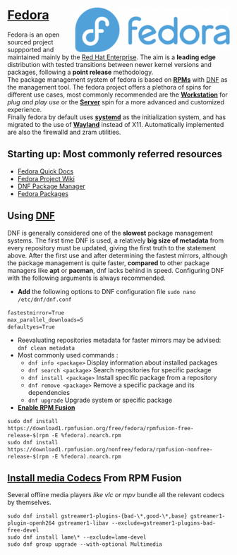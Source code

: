 # [Fedora](https://fedoraproject.org/wiki/Fedora_Project_Wiki) [<img src="https://github.com/SfikasTeo/Fedora/blob/main/Fedora_Logo.png" width="350" align="right" alt="Fedora">](https://docs.fedoraproject.org/en-US/docs/)
Fedora is an open sourced project suppported and maintained mainly by the [Red Hat Enterprise](https://www.redhat.com/en). The aim is a **leading edge** distribution with tested transitions between newer kernel versions and packages, following a **point release** methodology.  
The package management system of fedora is based on **[RPMs](https://en.wikipedia.org/wiki/RPM_Package_Manager)** with [DNF](https://dnf.readthedocs.io/en/latest/index.html) as the management tool. The fedora project offers a plethora of spins for different use cases, most commonly recommended are the **[Workstation](https://getfedora.org/en/workstation/)** for *plug and play use* or the **[Server](https://getfedora.org/en/server/)** spin for a more advanced and customized experience.  
Finally fedora by default uses **[systemd](https://docs.fedoraproject.org/en-US/quick-docs/understanding-and-administering-systemd/)** as the initialization system, and has migrated to the use of **[Wayland](https://wayland.freedesktop.org/)** instead of X11. Automatically implemented are also the firewalld and zram utilities.

## Starting up: Most commonly referred resources

* [Fedora Quick Docs](https://docs.fedoraproject.org/en-US/quick-docs/)
* [Fedora Project Wiki](https://fedoraproject.org/wiki/Fedora_Project_Wiki)
* [DNF Package Manager](https://dnf.readthedocs.io/en/latest/index.html)
* [Fedora Packages](https://packages.fedoraproject.org/)

## Using [DNF](https://docs.fedoraproject.org/en-US/quick-docs/dnf/)
DNF is generally considered one of the **slowest** package management systems. The first time DNF is used, a relatively **big size of metadata** from every repository must be updated, giving the first truth to the statement above. After the first use and after determining the fastest mirrors, although the package management is quite faster, **compared** to other package managers like **apt** or **pacman**, dnf lacks behind in speed. Configuring DNF with the following arguments is always recommended.
* **Add** the following options to DNF configuration file `sudo nano /etc/dnf/dnf.conf`
```
fastestmirror=True
max_parallel_downloads=5
defaultyes=True
```
* Reevaluating repositories metadata for faster mirrors may be advised: `dnf clean metadata`
* Most commonly used commands : 
    * `dnf info <package>` Display information about installed packages
    * `dnf search <package>` Search repositories for specific package
    * `dnf install <package>` Install specific package from a repository
    * `dnf remove <package>` Remove a specific package and its dependencies
    * `dnf upgrade` Upgrade system or specific package
 * **[Enable RPM Fusion](https://docs.fedoraproject.org/en-US/quick-docs/setup_rpmfusion/)**
 ```
 sudo dnf install https://download1.rpmfusion.org/free/fedora/rpmfusion-free-release-$(rpm -E %fedora).noarch.rpm
 sudo dnf install https://download1.rpmfusion.org/nonfree/fedora/rpmfusion-nonfree-release-$(rpm -E %fedora).noarch.rpm
 ```
 
 ## [Install media Codecs](https://docs.fedoraproject.org/en-US/quick-docs/assembly_installing-plugins-for-playing-movies-and-music/) From RPM Fusion
Several offline media players *like vlc or mpv* bundle all the relevant codecs by themselves.
```
sudo dnf install gstreamer1-plugins-{bad-\*,good-\*,base} gstreamer1-plugin-openh264 gstreamer1-libav --exclude=gstreamer1-plugins-bad-free-devel
sudo dnf install lame\* --exclude=lame-devel
sudo dnf group upgrade --with-optional Multimedia
 ```

